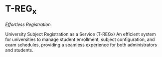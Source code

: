 # T-REG<sub>x</sub> 
<i>Effortless Registration.</i>

University Subject Registration as a Service (T-REGx) An efficient system  for universities to manage student enrollment, subject configuration, and  exam schedules, providing a seamless experience for both administrators  and students.
